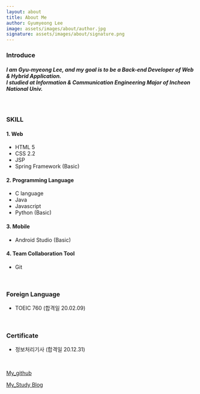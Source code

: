 ```yaml
---
layout: about
title: About Me
author: Gyumyeong Lee
image: assets/images/about/author.jpg
signature: assets/images/about/signature.png
---
```


### **Introduce**

##### I am Gyu-myeong Lee, and my goal is to be a Back-end Developer of Web & Hybrid Application.<br/> I studied at Information & Communication Engineering Major of Incheon National Univ. 

 <br/>

### **SKILL**

#### 1. Web

- HTML 5
- CSS 2.2
- JSP
- Spring Framework (Basic)  

#### 2. Programming Language

- C language
- Java
- Javascript
- Python (Basic)  

#### 3. Mobile

- Android Studio (Basic)  

#### 4. Team Collaboration Tool

- Git 

<br/>

### **Foreign Language**

- TOEIC 760    (합격일 20.02.09)

<br/>

### **Certificate**

- 정보처리기사    (합격일 20.12.31)

<br/>

[My_github](https://github.com/lgm1007)

[My_Study Blog](https://erichika.tistory.com)


